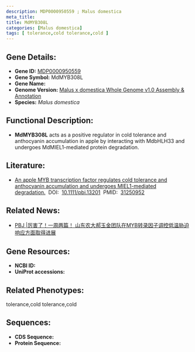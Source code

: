 ```yaml
---
description: MDP0000950559 ; Malus domestica
meta_title:
title: MdMYB308L
categories: [Malus domestica]
tags: [ tolerance,cold tolerance,cold ]
---
```


## Gene Details:
- **Gene ID:**	[MDP0000950559]()
- **Gene Symbol:** MdMYB308L
- **Gene Name:** 
- **Genome Version:** [Malus x domestica Whole Genome v1.0 Assembly & Annotation]()
- **Species:** *Malus domestica*

## Functional Description:
   - **MdMYB308L** acts as a positive regulator in cold tolerance and anthocyanin accumulation in apple by interacting with MdbHLH33 and undergoes MdMIEL1-mediated protein degradation.

## Literature:
   - [An apple MYB transcription factor regulates cold tolerance and anthocyanin accumulation and undergoes MIEL1-mediated degradation.]( https://onlinelibrary.wiley.com/doi/10.1111/pbi.13201)&nbsp;&nbsp;DOI:&nbsp;&nbsp;[10.1111/pbi.13201](https://onlinelibrary.wiley.com/doi/10.1111/pbi.13201)&nbsp;&nbsp;PMID:&nbsp;&nbsp;[31250952](https://pubmed.ncbi.nlm.nih.gov/31250952/)

## Related News:
   - [PBJ |厉害了！一周两篇！ 山东农大郝玉金团队在MYB转录因子调控低温胁迫响应方面取得进展](https://mp.weixin.qq.com/s?__biz=Mzg3MDEwNDEyMg==&mid=2247484965&idx=1&sn=d9a92cef8d9f83ce92caf1871e6b3bf4&chksm=ce93ab70f9e422669b9e33e3ea3218e18c9c2733b9f74111dd2ed928ff1c25d417a216fa7851&scene=27#wechat_redirect)

## Gene Resources:
- **NCBI ID:** [](https://www.ncbi.nlm.nih.gov/gene/?term=)
- **UniProt accessions:** [](https://www.uniprot.org/uniprotkb//entry)

## Related Phenotypes:
tolerance,cold tolerance,cold

## Sequences:
- **CDS Sequence:**
- **Protein Sequence:**
